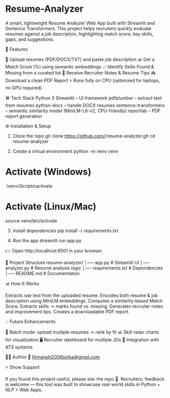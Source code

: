 # Resume-Analyzer

A smart, lightweight Resume Analyzer Web App built with Streamlit and Sentence Transformers.
This project helps recruiters quickly evaluate resumes against a job description, highlighting match score, key skills, gaps, and suggestions.

🚀 Features

🔎 Upload resumes (PDF/DOCX/TXT) and paste job description
📊 Get a Match Score (%) using semantic embeddings
✅ Identify Skills Found & Missing from a curated list
📝 Receive Recruiter Notes & Resume Tips
📥 Download a clean PDF Report
⚡ Runs fully on CPU (optimized for laptops, no GPU required)

🛠️ Tech Stack
Python 3
Streamlit – UI framework
pdfplumber – extract text from resumes
python-docx – handle DOCX resumes
sentence-transformers – semantic similarity model (MiniLM-L6-v2, CPU-friendly)
reportlab – PDF report generation

⚙️ Installation & Setup
1. Clone the repo
git clone https://github.com/<your-username>/resume-analyzer.git
cd resume-analyzer

2. Create a virtual environment
python -m venv venv
# Activate (Windows)
.\venv\Scripts\activate
# Activate (Linux/Mac)
source venv/bin/activate

3. Install dependencies
pip install -r requirements.txt

4. Run the app
streamlit run app.py


👉 Open http://localhost:8501
 in your browser.

📂 Project Structure
resume-analyzer/
│── app.py              # Streamlit UI
│── analyzer.py         # Resume analysis logic
│── requirements.txt    # Dependencies
│── README.md           # Documentation

📊 How It Works

Extracts raw text from the uploaded resume.
Encodes both resume & job description using MiniLM embeddings.
Computes a similarity-based Match Score.
Extracts skills → marks found vs. missing.
Generates recruiter notes and improvement tips.
Creates a downloadable PDF report.

💡 Future Enhancements

📑 Batch mode: upload multiple resumes → rank by fit
📊 Skill radar charts for visualization
🖥️ Recruiter dashboard for multiple JDs
🔗 Integration with ATS systems

👩‍💻 Author
📧 Himanshi2006sinha@gmail.com

⭐ Show Support

If you found this project useful, please star the repo 🌟.
Recruiters: feedback is welcome — this tool was built to showcase real-world skills in Python + NLP + Web Apps.

